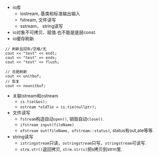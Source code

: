 - io库
    - iostream, 基类和标准输出输入
    - fstream, 文件读写
    - sstream， string读写
- io对象不可拷贝、赋值.也不能是底层const.
- io缓存刷新
```
// 刷新且回车/空格/无
cout << "test" << endl;
cout << "test" << ends;
cout << "test" << flush;

// 总是刷新
cout << unitbuf;
// 恢复
cout << nounitbuf;
```
- 关联istream和ostream
  - `is.tie(&os);`
  - `ostream *oldTie = is.tie(nullptr);`
- 文件读写
  - `fstream`构造自动`open()`, 销毁自动`close()`.
  - `ifstream input(fileName)`
  - `ofstream out(fileName, ofstream::status)`, status有out,ate等等.
- string读写
  - `istringstream`只读，`ostringstream`只写，`stringstream`可读写.
  - `strm.str()`返回拷贝, `strm.str(s)`把s拷贝到strm里.